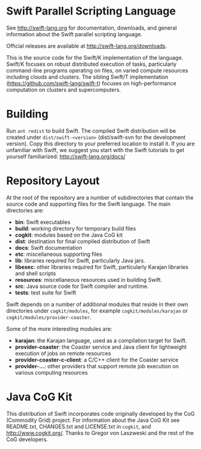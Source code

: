 Swift Parallel Scripting Language
=================================
See http://swift-lang.org for documentation, downloads, and general
information about the Swift parallel scripting language.

Official releases are available at http://swift-lang.org/downloads.

This is the source code for the Swift/K implementation of the language.
Swift/K focuses on robust distributed execution of tasks, particularly
command-line programs operating on files, on varied compute resources
including clouds and clusters.  The sibling Swift/T implementation
(https://github.com/swift-lang/swift-t) focuses on high-performance
computation on clusters and supercomputers.

Building
========
Run `ant redist` to build Swift.  The compiled Swift distribution will
be created under `dist/swift-<version>` (dist/swift-svn for the
development version).  Copy this directory to your preferred
location to install it. If you are unfamiliar with Swift, we suggest
you start with the Swift tutorials to get yourself familiarized:
http://swift-lang.org/docs/

Repository Layout
=================
At the root of the repository are a number of subdirectories that contain
the source code and supporting files for the Swift language.  The main
directories are:

* **bin**: Swift executables
* **build**: working directory for temporary build files
* **cogkit**: modules based on the Java CoG kit
* **dist**: destination for final compiled distribution of Swift
* **docs**: Swift documentation
* **etc**: miscellaneous supporting files
* **lib**: libraries required for Swift, particularly Java jars.
* **libexec**: other libraries required for Swift, particularly Karajan
      libraries and shell scripts
* **resources**: miscellaneous resources used in building Swift.
* **src**: Java source code for Swift compiler and runtime.
* **tests**: test suite for Swift

Swift depends on a number of additional modules that reside in their own
directories under `cogkit/modules`, for example `cogkit/modules/karajan` or
`cogkit/modules/provider-coaster`.

Some of the more interesting modules are:

* **karajan**: the Karajan language, used as a compilation target for Swift.
* **provider-coaster**: the Coaster service and Java client for lightweight
    execution of jobs on remote resources
* **provider-coaster-c-client**: a C/C++ client for the Coaster service
* **provider-...**: other providers that support remote job execution on
    various computing resources

Java CoG Kit
============
This distribution of Swift incorporates code originally developed by the
CoG (Commodity Grid) project.  For information about the Java CoG Kit
see README.txt, CHANGES.txt and LICENSE.txt in `cogkit`, and
http://www.cogkit.org/.  Thanks to Gregor von Laszweski and the rest
of the CoG developers.
